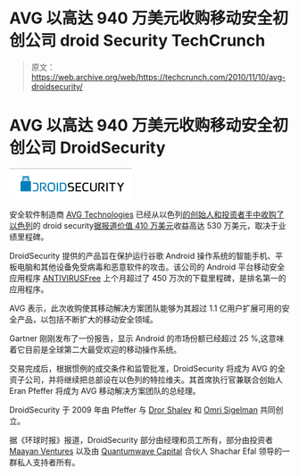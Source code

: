 # AVG 以高达 940 万美元收购移动安全初创公司 droid Security TechCrunch

> 原文：<https://web.archive.org/web/https://techcrunch.com/2010/11/10/avg-droidsecurity/>

# AVG 以高达 940 万美元收购移动安全初创公司 DroidSecurity

![](img/92265c6f3b38b86af39994730a92283f.png)

安全软件制造商 [AVG Technologies](https://web.archive.org/web/20230202213326/http://free.avg.com/ww-en/homepage) 已经从以色列[的创始人和投资者手中收购了以色列](https://web.archive.org/web/20230202213326/http://www.droidsecurity.com/)的 droid security[据报道价值 410 万美元](https://web.archive.org/web/20230202213326/http://www.globes.co.il/serveen/globes/docview.asp?did=1000600089&fid=1725)收益高达 530 万美元，取决于业绩里程碑。

DroidSecurity 提供的产品旨在保护运行谷歌 Android 操作系统的智能手机、平板电脑和其他设备免受病毒和恶意软件的攻击。该公司的 Android 平台移动安全应用程序 [ANTIVIRUSFree](https://web.archive.org/web/20230202213326/http://www.droidsecurity.com/products.html) 上个月超过了 450 万次的下载里程碑，是排名第一的应用程序。

AVG 表示，此次收购使其移动解决方案团队能够为其超过 1.1 亿用户扩展可用的安全产品，以包括不断扩大的移动安全领域。

Gartner 刚刚发布了一份报告，显示 Android 的市场份额已经超过 25 %,这意味着它目前是全球第二大最受欢迎的移动操作系统。

交易完成后，根据惯例的成交条件和监管批准，DroidSecurity 将成为 AVG 的全资子公司，并将继续把总部设在以色列的特拉维夫。其首席执行官兼联合创始人 Eran Pfeffer 将成为 AVG 移动解决方案团队的总经理。

DroidSecurity 于 2009 年由 Pfeffer 与 [Dror Shalev](https://web.archive.org/web/20230202213326/http://www.crunchbase.com/person/dror-shalev) 和 [Omri Sigelman](https://web.archive.org/web/20230202213326/http://www.crunchbase.com/person/omri-sigelman) 共同创立。

据《环球时报》报道，DroidSecurity 部分由经理和员工所有，部分由投资者 [Maayan Ventures](https://web.archive.org/web/20230202213326/http://www.crunchbase.com/financial-organization/maayan-ventures) 以及由 [Quantumwave Capital](https://web.archive.org/web/20230202213326/http://quantumwave.net/) 合伙人 Shachar Efal 领导的一群私人支持者所有。